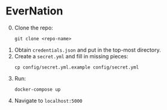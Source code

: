 # EverNation
0. Clone the repo:
    ```
    git clone <repo-name>
    ```
1. Obtain `credentials.json` and put in the top-most directory.
2. Create a `secret.yml` and fill in missing pieces:
    ```
    cp config/secret.yml.example config/secret.yml
    ```
2. Run:
    ```
    docker-compose up
    ```
3. Navigate to `localhost:5000`
